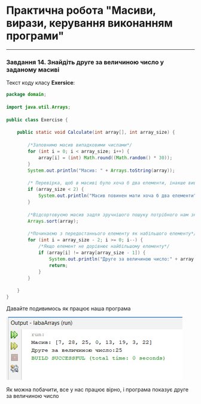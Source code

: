 
# Практична робота "Масиви, вирази, керування виконанням програми"

---

### Завдання 14. Знайдіть друге за величиною число у заданому масиві

Текст коду класу **Exersice**:
```java
package domain;

import java.util.Arrays;

public class Exercise {

    public static void Calculate(int array[], int array_size) {

        /*Заповнимо масив випадковими числами*/
        for (int i = 0; i < array_size; i++) {
            array[i] = (int) Math.round((Math.random() * 30));
        }
        System.out.println("Масив: " + Arrays.toString(array));

        /* Перевірка, щоб в масиві було хоча б два елементи, інакше вивести повідомлення про помилку*/
        if (array_size < 2) {
            System.out.println("Масив повинен мати хоча б два елементи");
        }

        /*Відсортовуємо масив задля зручнішого пошуку потрібного нам значення*/
        Arrays.sort(array);

        /*Починаємо з передостаннього елементу як набільшого елементу*/
        for (int i = array_size - 2; i >= 0; i--) {
            /*Якщо елемент не дорівнює найбільшому елементу*/
            if (array[i] != array[array_size - 1]) {
                System.out.println("Друге за величиною число:" + array[i]);
                return;
            }
        }

    }
}
```

Давайте подивимось як працює наша програма

![alt-текст](https://github.com/ppc-ntu-khpi/java-arrays-katushhiaa/blob/master/resultTask14.jpg "Works")

Як можна побачити, все у нас працює вірно, і програма показує друге за величиною число 



